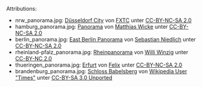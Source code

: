 Attributions:

- nrw_panorama.jpg: [Düsseldorf City](http://www.flickr.com/photos/fxtc/5023898065/in/photostream/) von [FXTC](http://www.flickr.com/photos/fxtc/) unter [CC-BY-NC-SA 2.0](http://creativecommons.org/licenses/by-nc-sa/2.0/)
- hamburg_panorama.jpg: [Panorama](https://secure.flickr.com/photos/matthiaswicke/5332575337/) von [Matthias Wicke](https://secure.flickr.com/photos/matthiaswicke/) unter [CC-BY-NC-SA 2.0](http://creativecommons.org/licenses/by-nc-sa/2.0/)
- berlin_panorama.jpg: [East Berlin Panorama](http://www.flickr.com/photos/42311564@N00/3877349119/) von [Sebastian Niedlich](http://www.flickr.com/photos/42311564@N00/) unter [CC-BY-NC-SA 2.0](http://creativecommons.org/licenses/by-nc-sa/2.0/deed.en)
- rheinland-pfalz_panorama.jpg: [Rheinpanorama](https://secure.flickr.com/photos/92417107@N04/8409692542/) von [Willi Winzig](https://secure.flickr.com/photos/92417107@N04/) unter [CC-BY-NC 2.0](http://creativecommons.org/licenses/by-nc/2.0/deed.en)
- thueringen_panorama.jpg: [Erfurt](https://secure.flickr.com/photos/mplabs/3285623625/) von [Felix](https://secure.flickr.com/photos/mplabs/) unter [CC-BY-NC-SA 2.0](http://creativecommons.org/licenses/by-nc-sa/2.0/deed.en)
- brandenburg_panorama.jpg: [Schloss Babelsberg](http://commons.wikimedia.org/wiki/File:Schloss_Babelsberg.jpg) von [Wikipedia User "Times"](http://de.wikipedia.org/wiki/User:Times) unter [CC-BY-SA 3.0 Unported](http://creativecommons.org/licenses/by-sa/3.0/deed.en)
